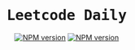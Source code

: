 <h1 align="center"><samp>Leetcode Daily</samp></h1>

<p align="center">
<a href="./assets/docs/CATEGORY.md"><img src="https://img.shields.io/badge/-题目分类-red" alt="NPM version"></a>
<a href="./assets/docs/PROBLEMS.md"><img src="https://img.shields.io/badge/-所有题目-blue" alt="NPM version"></a>
